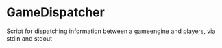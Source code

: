 # GameDispatcher
Script for dispatching information between a gameengine and players, via stdin and stdout
